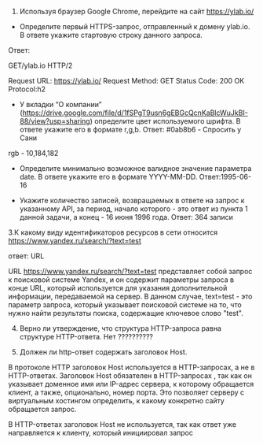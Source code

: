 1. Используя браузер Google Chrome, перейдите на сайт https://ylab.io/

- Определите первый HTTPS-запрос, отправленный к домену ylab.io. В ответе укажите стартовую строку данного запроса.

Ответ: 

GET/ylab.io HTTP/2

Request URL:
https://ylab.io/
Request Method:
GET
Status Code:
200 OK
Protocol:h2




- У вкладки “О компании” (https://drive.google.com/file/d/1fSPgT9usn6gEBGcQcnKaBlcWuJkBI-88/view?usp=sharing) определите цвет используемого шрифта. В ответе укажите его в формате r,g,b.
Ответ:
#0ab8b6 - Спросить у Сани

rgb - 10,184,182

- Определите минимально возможное валидное значение параметра date. В ответе укажите его в формате YYYY-MM-DD.
Ответ:1995-06-16


- Укажите количество записей, возвращаемых в ответе на запрос к указанному API, за период, начало которого - это ответ из пункта 1 данной задачи, а конец - 16 июня 1996 года.
Ответ:
364 записи

3.К какому виду идентификаторов ресурсов в сети относится https://www.yandex.ru/search/?text=test

ответ: URL

URL https://www.yandex.ru/search/?text=test представляет собой запрос к поисковой системе Yandex, и он содержит параметры запроса в конце URL, который используется для указания дополнительной информации, передаваемой на сервер. В данном случае, text=test - это параметр запроса, который указывает поисковой системе на то, что нужно найти результаты поиска, содержащие ключевое слово "test".

4. Верно ли утверждение, что структура HTTP-запроса равна структуре HTTP-ответа.
Нет ??????????


5. Должен ли http-ответ содержать заголовок Host.

В протоколе HTTP заголовок Host используется в HTTP-запросах, а не в HTTP-ответах. Заголовок Host обязателен в HTTP-запросах , так как он указывает доменное имя или IP-адрес сервера, к которому обращается клиент, а также, опционально, номер порта. Это позволяет серверу с виртуальным хостингом определить, к какому конкретно сайту обращается запрос.

В HTTP-ответах заголовок Host не используется, так как ответ уже направляется к клиенту, который инициировал запрос